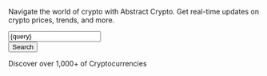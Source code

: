   <section className="text-white text-xl bg-gradient-to-r from-blue-950 to-blue-600 ">
                <div className="container mx-auto flex px-5 py-24 md:flex-row flex-col items-center">
                    <div className="lg:flex-grow md:w-1/2 lg:pr-24 md:pr-16 flex flex-col md:items-start md:text-left mb-16 md:mb-0 items-center text-center">
                        <p className="mb-8 leading-relaxed">
                            Navigate the world of crypto with Abstract Crypto. Get real-time updates on crypto prices, trends, and more.
                        </p>
                        <div className="flex w-full md:justify-start justify-center items-end">
                            <div className="relative mr-4 md:w-full lg:w-full xl:w-1/2 w-2/4">
                                <input
                                    type="text"
                                    id="hero-field"
                                    className="w-full bg-white rounded border bg-opacity-50 border-white focus:ring-2 focus:ring-red-200 focus:bg-white focus:border-red-500 text-base outline-none text-gray-700 py-1 px-3 leading-8 transition-colors duration-200 ease-in-out"
                                    value={query}
                                    onChange={handleSearch}
                                />
                            </div>
                            <button
                                className="inline-flex 
                            text-white border-2 
                            border-red-500 py-2 px-6 focus:outline-none 
                            hover:bg-red-600 rounded text-lg font-semibold">
                                Search
                            </button>
                        </div>
                        <p className="mt-2 text-base text-red-500">Discover over 1,000+ of Cryptocurrencies</p>
                        <div Name="flex lg:flex-row md:flex-col"></div>
                    </div>
                </div>
            </section>
